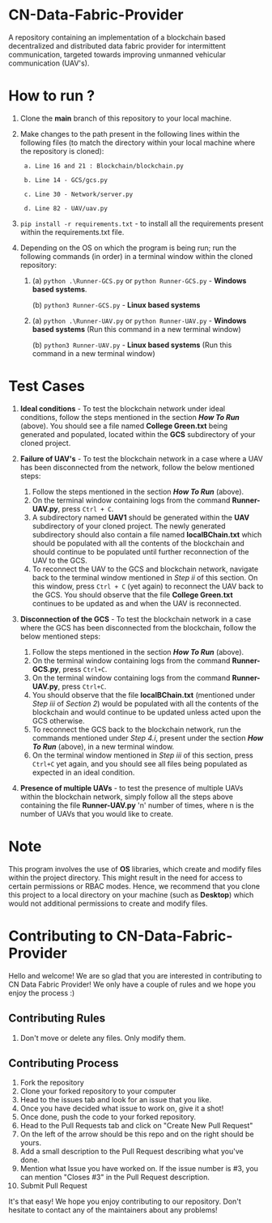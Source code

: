 # CN-Data-Fabric-Provider
A repository containing an implementation of a blockchain based decentralized and distributed data fabric provider for intermittent communication, targeted towards improving unmanned vehicular communication (UAV's).

# How to run ?
1. Clone the **main** branch of this repository to your local machine.
2. Make changes to the path present in the following lines within the following files (to match the directory within your local machine where the repository is cloned):

        a. Line 16 and 21 : Blockchain/blockchain.py
    
        b. Line 14 - GCS/gcs.py
     
        c. Line 30 - Network/server.py

        d. Line 82 - UAV/uav.py
3. `pip install -r requirements.txt`  - to install all the requirements present within the requirements.txt file.
4. Depending on the OS on which the program is being run; run the following commands (in order) in a terminal window within the cloned repository:

    1. (a) `python .\Runner-GCS.py` or `python Runner-GCS.py` - **Windows based systems**.
    
       (b) `python3 Runner-GCS.py` - **Linux based systems**

    2. (a) `python .\Runner-UAV.py` or `python Runner-UAV.py` - **Windows based systems** (Run this command in a new terminal window)
        
       (b) `python3 Runner-UAV.py` - **Linux based systems** (Run this command in a new terminal window)

# Test Cases
1. **Ideal conditions** - To test the blockchain network under ideal conditions, follow the steps mentioned in the section ***How To Run*** (above). You should see a file named **College Green.txt** being generated and populated, located within the **GCS** subdirectory of your cloned project.
2. **Failure of UAV's** - To test the blockchain network in a case where a UAV has been disconnected from the network, follow the below mentioned steps:

    1. Follow the steps mentioned in the section ***How To Run*** (above).
    2. On the terminal window containing logs from the command **Runner-UAV.py**, press `Ctrl + C`.
    3. A subdirectory named **UAV1** should be generated within the **UAV** subdirectory of your cloned project. The newly generated subdirectory should also contain a file named **localBChain.txt** which should be populated with all the contents of the blockchain and should continue to be populated until further reconnection of the UAV to the GCS.
    4. To reconnect the UAV to the GCS and blockchain network, navigate back to the terminal window mentioned in *Step ii* of this section. On this window, press `Ctrl + C` (yet again) to reconnect the UAV back to the GCS. You should observe that the file **College Green.txt** continues to be updated as and when the UAV is reconnected.
3. **Disconnection of the GCS** - To test the blockchain network in a case where the GCS has been disconnected from the blockchain, follow the below mentioned steps:

    1. Follow the steps mentioned in the section ***How To Run*** (above).
    2. On the terminal window containing logs from the command **Runner-GCS.py**, press `Ctrl+C`.
    3. On the terminal window containing logs from the command **Runner-UAV.py**, press `Ctrl+C`.
    4. You should observe that the file **localBChain.txt** (mentioned under *Step iii* of *Section 2*) would be populated with all the contents of the blockchain and would continue to be updated unless acted upon the GCS otherwise.
    5. To reconnect the GCS back to the blockchain network, run the commands mentioned under *Step 4.i*, present under the section ***How To Run*** (above), in a new terminal window.
    6. On the terminal window mentioned in *Step iii* of this section, press `Ctrl+C` yet again, and you should see all files being populated as expected in an ideal condition.

4. **Presence of multiple UAVs** - to test the presence of multiple UAVs within the blockchain network, simply follow all the steps above containing the file **Runner-UAV.py** 'n' number of times, where n is the number of UAVs that you would like to create.

# Note
This program involves the use of **OS** libraries, which create and modify files within the project directory. This might result in the need for access to certain permissions or RBAC modes. Hence, we recommend that you clone this project to a local directory on your machine (such as **Desktop**) which would not additional permissions to create and modify files.

# Contributing to CN-Data-Fabric-Provider
Hello and welcome! We are so glad that you are interested in contributing to CN Data Fabric Provider!
We only have a couple of rules and we hope you enjoy the process :)

## Contributing Rules
1. Don't move or delete any files. Only modify them.

## Contributing Process
1. Fork the repository
2. Clone your forked repository to your computer
3. Head to the issues tab and look for an issue that you like.
4. Once you have decided what issue to work on, give it a shot!
5. Once done, push the code to your forked repository.
6. Head to the Pull Requests tab and click on "Create New Pull Request"
7. On the left of the arrow should be this repo and on the right should be yours.
8. Add a small description to the Pull Request describing what you've done.
9. Mention what Issue you have worked on. If the issue number is #3, you can mention "Closes #3" in the Pull Request description.
10. Submit Pull Request

It's that easy! We hope you enjoy contributing to our repository. Don't hesitate to contact any of the maintainers about any problems!

